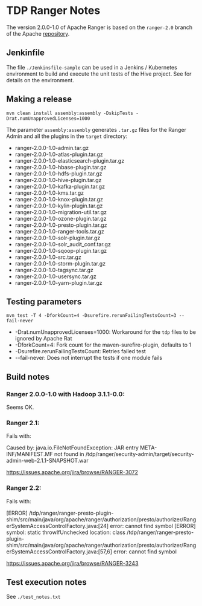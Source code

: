 # TDP Ranger Notes

The version 2.0.0-1.0 of Apache Ranger is based on the `ranger-2.0` branch of the Apache [repository](https://github.com/apache/ranger/tree/ranger-2.0).

## Jenkinfile

The file `./Jenkinsfile-sample` can be used in a Jenkins / Kubernetes environment to build and execute the unit tests of the Hive project. See []() for details on the environment.

## Making a release

```
mvn clean install assembly:assembly -DskipTests -Drat.numUnapprovedLicenses=1000
```

The parameter `assembly:assembly` generates `.tar.gz` files for the Ranger Admin and all the plugins in the `target` directory:

- ranger-2.0.0-1.0-admin.tar.gz
- ranger-2.0.0-1.0-atlas-plugin.tar.gz
- ranger-2.0.0-1.0-elasticsearch-plugin.tar.gz
- ranger-2.0.0-1.0-hbase-plugin.tar.gz
- ranger-2.0.0-1.0-hdfs-plugin.tar.gz
- ranger-2.0.0-1.0-hive-plugin.tar.gz
- ranger-2.0.0-1.0-kafka-plugin.tar.gz
- ranger-2.0.0-1.0-kms.tar.gz
- ranger-2.0.0-1.0-knox-plugin.tar.gz
- ranger-2.0.0-1.0-kylin-plugin.tar.gz
- ranger-2.0.0-1.0-migration-util.tar.gz
- ranger-2.0.0-1.0-ozone-plugin.tar.gz
- ranger-2.0.0-1.0-presto-plugin.tar.gz
- ranger-2.0.0-1.0-ranger-tools.tar.gz
- ranger-2.0.0-1.0-solr-plugin.tar.gz
- ranger-2.0.0-1.0-solr_audit_conf.tar.gz
- ranger-2.0.0-1.0-sqoop-plugin.tar.gz
- ranger-2.0.0-1.0-src.tar.gz
- ranger-2.0.0-1.0-storm-plugin.tar.gz
- ranger-2.0.0-1.0-tagsync.tar.gz
- ranger-2.0.0-1.0-usersync.tar.gz
- ranger-2.0.0-1.0-yarn-plugin.tar.gz

## Testing parameters

```
mvn test -T 4 -DforkCount=4 -Dsurefire.rerunFailingTestsCount=3 --fail-never
```

- -Drat.numUnapprovedLicenses=1000: Workaround for the `tdp` files to be ignored by Apache Rat
- -DforkCount=4: Fork count for the maven-surefire-plugin, defaults to 1
- -Dsurefire.rerunFailingTestsCount: Retries failed test
- --fail-never: Does not interrupt the tests if one module fails

## Build notes

### Ranger 2.0.0-1.0 with Hadoop 3.1.1-0.0:

Seems OK.

### Ranger 2.1:

Fails with:

Caused by: java.io.FileNotFoundException: JAR entry META-INF/MANIFEST.MF not found in /tdp/ranger/security-admin/target/security-admin-web-2.1.1-SNAPSHOT.war

https://issues.apache.org/jira/browse/RANGER-3072

### Ranger 2.2:

Fails with:

[ERROR] /tdp/ranger/ranger-presto-plugin-shim/src/main/java/org/apache/ranger/authorization/presto/authorizer/RangerSystemAccessControlFactory.java:[24] error: cannot find symbol
[ERROR]   symbol:   static throwIfUnchecked
  location: class
/tdp/ranger/ranger-presto-plugin-shim/src/main/java/org/apache/ranger/authorization/presto/authorizer/RangerSystemAccessControlFactory.java:[57,6] error: cannot find symbol

https://issues.apache.org/jira/browse/RANGER-3243

## Test execution notes

See `./test_notes.txt`
